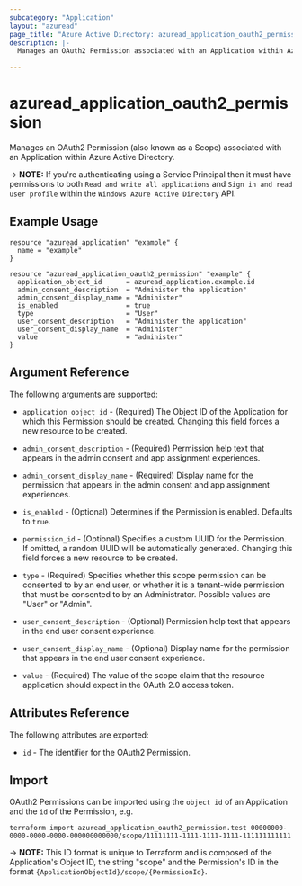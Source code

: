 ```yaml
---
subcategory: "Application"
layout: "azuread"
page_title: "Azure Active Directory: azuread_application_oauth2_permission"
description: |-
  Manages an OAuth2 Permission associated with an Application within Azure Active Directory.

---
```


# azuread_application_oauth2_permission

Manages an OAuth2 Permission (also known as a Scope) associated with an Application within Azure Active Directory.

-> **NOTE:** If you're authenticating using a Service Principal then it must have permissions to both `Read and write all applications` and `Sign in and read user profile` within the `Windows Azure Active Directory` API.

## Example Usage

```hcl
resource "azuread_application" "example" {
  name = "example"
}

resource "azuread_application_oauth2_permission" "example" {
  application_object_id      = azuread_application.example.id
  admin_consent_description  = "Administer the application"
  admin_consent_display_name = "Administer"
  is_enabled                 = true
  type                       = "User"
  user_consent_description   = "Administer the application"
  user_consent_display_name  = "Administer"
  value                      = "administer"
}
```

## Argument Reference

The following arguments are supported:

* `application_object_id` - (Required) The Object ID of the Application for which this Permission should be created. Changing this field forces a new resource to be created.

* `admin_consent_description` - (Required) Permission help text that appears in the admin consent and app assignment experiences.

* `admin_consent_display_name` - (Required) Display name for the permission that appears in the admin consent and app assignment experiences.

* `is_enabled` - (Optional) Determines if the Permission is enabled. Defaults to `true`.

* `permission_id` - (Optional) Specifies a custom UUID for the Permission. If omitted, a random UUID will be automatically generated. Changing this field forces a new resource to be created.

* `type` - (Required) Specifies whether this scope permission can be consented to by an end user, or whether it is a tenant-wide permission that must be consented to by an Administrator. Possible values are "User" or "Admin".

* `user_consent_description` - (Optional) Permission help text that appears in the end user consent experience.

* `user_consent_display_name` - (Optional) Display name for the permission that appears in the end user consent experience.

* `value` - (Required) The value of the scope claim that the resource application should expect in the OAuth 2.0 access token.


## Attributes Reference

The following attributes are exported:

* `id` - The identifier for the OAuth2 Permission.

## Import

OAuth2 Permissions can be imported using the `object id` of an Application and the `id` of the Permission, e.g.

```shell
terraform import azuread_application_oauth2_permission.test 00000000-0000-0000-0000-000000000000/scope/11111111-1111-1111-1111-111111111111
```

-> **NOTE:** This ID format is unique to Terraform and is composed of the Application's Object ID, the string "scope" and the Permission's ID in the format `{ApplicationObjectId}/scope/{PermissionId}`.
